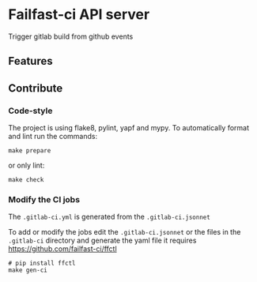 
# Failfast-ci API server

Trigger gitlab build from github events

## Features


## Contribute

### Code-style

The project is using flake8, pylint, yapf and mypy.
To automatically format and lint run the commands:

```
make prepare
```

or only lint:
```
make check
```

### Modify the CI jobs
The `.gitlab-ci.yml` is generated from the `.gitlab-ci.jsonnet`

To add or modify the jobs edit the `.gitlab-ci.jsonnet` or the files in the `.gitlab-ci` directory and generate the yaml file it requires https://github.com/failfast-ci/ffctl

```
# pip install ffctl
make gen-ci
```

